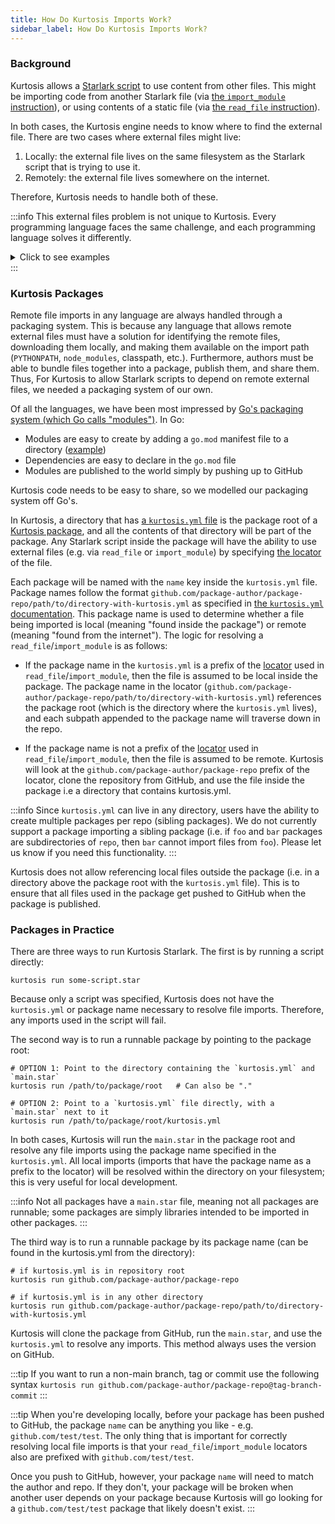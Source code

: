 ```yaml
---
title: How Do Kurtosis Imports Work?
sidebar_label: How Do Kurtosis Imports Work?
---
```


### Background
Kurtosis allows a [Starlark script][starlark-reference] to use content from other files. This might be importing code from another Starlark file (via [the `import_module` instruction][import-module-starlark-reference]), or using contents of a static file (via [the `read_file` instruction][read-file-starlark-reference]).

In both cases, the Kurtosis engine needs to know where to find the external file. There are two cases where external files might live:

1. Locally: the external file lives on the same filesystem as the Starlark script that is trying to use it.
1. Remotely: the external file lives somewhere on the internet.

Therefore, Kurtosis needs to handle both of these.

:::info
This external files problem is not unique to Kurtosis. Every programming language faces the same challenge, and each programming language solves it differently. 

<details>
<summary>Click to see examples</summary>

- In Javascript, local files are referenced via relative imports:

  ```javascript
  import something from ../../someDirectory/someFile
  ```

  and remote files are downloaded as modules using `npm` or `yarn` and stored in the `node_modules` directory. The remote files will then be available via:

  ```javascript
  import some-package
  ```

- In Python, local files are handled via the [relative import syntax](https://docs.python.org/3/reference/import.html#package-relative-imports):

  ```python
  from .moduleY import spam
  from ..moduleA import foo
  ```

  and remote files are downloaded as packages using `pip`, stored somewhere on your machine, and made available via the `PYTHONPATH` variable. The package will then be available via regular import syntax:

  ```python
  import some_package
  ```

- In Java, the difference between local and remote files is less distinct because all files are packaged in JARs. Classes are imported using Java's import syntax:

  ```java
  import com.docker.clients.Client;
  ```

  and the Java classpath is searched for each import to see if any JAR contains a matching file. It is the responsibility of the user to build the correct classpath, and various tools and dependency managers help developers download JARs and construct the classpath correctly.

</details>
:::

### Kurtosis Packages
Remote file imports in any language are always handled through a packaging system. This is because any language that allows remote external files must have a solution for identifying the remote files, downloading them locally, and making them available on the import path (`PYTHONPATH`, `node_modules`, classpath, etc.). Furthermore, authors must be able to bundle files together into a package, publish them, and share them. Thus, For Kurtosis to allow Starlark scripts to depend on remote external files, we needed a packaging system of our own.

Of all the languages, we have been most impressed by [Go's packaging system (which Go calls "modules")](https://go.dev/blog/using-go-modules). In Go:

- Modules are easy to create by adding a `go.mod` manifest file to a directory ([example](https://github.com/kurtosis-tech/kurtosis/blob/main/cli/cli/go.mod))
- Dependencies are easy to declare in the `go.mod` file
- Modules are published to the world simply by pushing up to GitHub

Kurtosis code needs to be easy to share, so we modelled our packaging system off Go's.

In Kurtosis, a directory that has [a `kurtosis.yml` file][kurtosis-yml-reference] is the package root of a [Kurtosis package][packages-reference], and all the contents of that directory will be part of the package. Any Starlark script inside the package will have the ability to use external files (e.g. via `read_file` or `import_module`) by specifying [the locator][locators-reference] of the file.

Each package will be named with the `name` key inside the `kurtosis.yml` file. Package names follow the format `github.com/package-author/package-repo/path/to/directory-with-kurtosis.yml` as specified in [the `kurtosis.yml` documentation][kurtosis-yml-reference]. This package name is used to determine whether a file being imported is local (meaning "found inside the package") or remote (meaning "found from the internet"). The logic for resolving a `read_file`/`import_module` is as follows:

- If the package name in the `kurtosis.yml` is a prefix of the [locator][locators-reference] used in `read_file`/`import_module`, then the file is assumed to be local inside the package. The package name in the locator (`github.com/package-author/package-repo/path/to/directory-with-kurtosis.yml`) references the package root (which is the directory where the `kurtosis.yml` lives), and each subpath appended to the package name will traverse down in the repo.

- If the package name is not a prefix of the [locator][locators-reference] used in `read_file`/`import_module`, then the file is assumed to be remote. Kurtosis will look at the `github.com/package-author/package-repo` prefix of the locator, clone the repository from GitHub, and use the file inside the package i.e a directory that contains kurtosis.yml. 

:::info
Since `kurtosis.yml` can live in any directory, users have the ability to create multiple packages per repo (sibling packages). We do not currently support a package importing a sibling package (i.e. if `foo` and `bar` packages are subdirectories of `repo`, then `bar` cannot import files from `foo`). Please let us know if you need this functionality.
:::

Kurtosis does not allow referencing local files outside the package (i.e. in a directory above the package root with the `kurtosis.yml` file). This is to ensure that all files used in the package get pushed to GitHub when the package is published.

### Packages in Practice
There are three ways to run Kurtosis Starlark. The first is by running a script directly:

```
kurtosis run some-script.star
```

Because only a script was specified, Kurtosis does not have the `kurtosis.yml` or package name necessary to resolve file imports. Therefore, any imports used in the script will fail.

The second way is to run a runnable package by pointing to the package root:

```
# OPTION 1: Point to the directory containing the `kurtosis.yml` and `main.star`
kurtosis run /path/to/package/root   # Can also be "."

# OPTION 2: Point to a `kurtosis.yml` file directly, with a `main.star` next to it
kurtosis run /path/to/package/root/kurtosis.yml
```

In both cases, Kurtosis will run the `main.star` in the package root and resolve any file imports using the package name specified in the `kurtosis.yml`. All local imports (imports that have the package name as a prefix to the locator) will be resolved within the directory on your filesystem; this is very useful for local development.

:::info
Not all packages have a `main.star` file, meaning not all packages are runnable; some packages are simply libraries intended to be imported in other packages.
:::

The third way is to run a runnable package by its package name (can be found in the kurtosis.yml from the directory):

```
# if kurtosis.yml is in repository root
kurtosis run github.com/package-author/package-repo
```

```
# if kurtosis.yml is in any other directory
kurtosis run github.com/package-author/package-repo/path/to/directory-with-kurtosis.yml
```

Kurtosis will clone the package from GitHub, run the `main.star`, and use the `kurtosis.yml` to resolve any imports. This method always uses the version on GitHub.

:::tip
If you want to run a non-main branch, tag or commit use the following syntax
`kurtosis run github.com/package-author/package-repo@tag-branch-commit`
:::

<!-- 
  It seems to me that we are suggesting users to use arbitrary name, only to change later; my worry is that it
  could lead to import errors! With introduction of sub-packages, this could lead to even more confusion. If the users'
  want to do this for quick testing, they can but we should not suggest it.
-->
:::tip
When you're developing locally, before your package has been pushed to GitHub, the package `name` can be anything you like - e.g. `github.com/test/test`. The only thing that is important for correctly resolving local file imports is that your `read_file`/`import_module` locators also are prefixed with `github.com/test/test`.

Once you push to GitHub, however, your package `name` will need to match the author and repo. If they don't, your package will be broken when another user depends on your package because Kurtosis will go looking for a `github.com/test/test` package that likely doesn't exist.
:::

<!---------------------- ONLY LINKS BELOW HERE ---------------------------->
[starlark-reference]: ../advanced-concepts/starlark.md
[kurtosis-yml-reference]: ../advanced-concepts/kurtosis-yml.md
[packages-reference]: ../advanced-concepts/packages.md
[locators-reference]: ../advanced-concepts/locators.md
[import-module-starlark-reference]: ../api-reference/starlark-reference/import-module.md
[read-file-starlark-reference]: ../api-reference/starlark-reference/read-file.md
